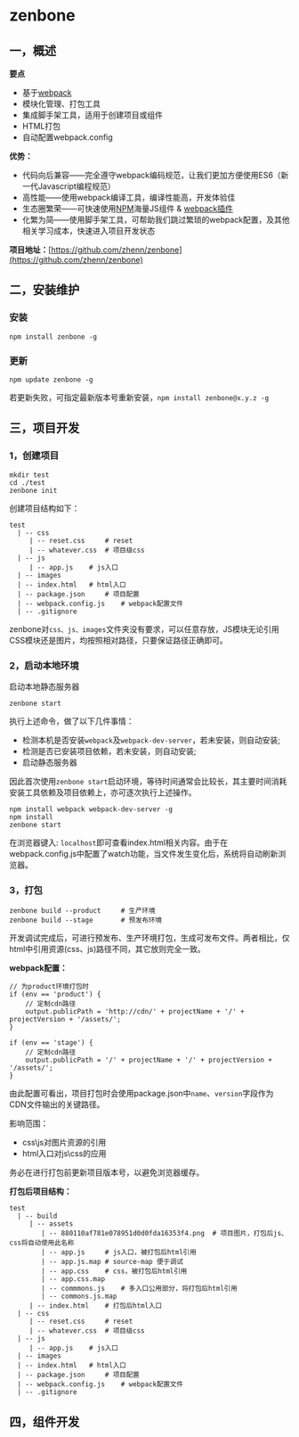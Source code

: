 # zenbone

## 一，概述

**要点**

- 基于[webpack](https://webpack.github.io/)
- 模块化管理、打包工具
- 集成脚手架工具，适用于创建项目或组件
- HTML打包
- 自动配置webpack.config

**优势：**

- 代码向后兼容——完全遵守webpack编码规范，让我们更加方便使用ES6（新一代Javascript编程规范）
- 高性能——使用webpack编译工具，编译性能高，开发体验佳
- 生态圈繁荣——可快速使用[NPM](https://www.npmjs.com/)海量JS组件 & [webpack插件](http://webpack.github.io/docs/list-of-plugins.html)
- 化繁为简——使用脚手架工具，可帮助我们跳过繁琐的webpack配置，及其他相关学习成本，快速进入项目开发状态

**项目地址：**[https://github.com/zhenn/zenbone](https://github.com/zhenn/zenbone)



## 二，安装维护
### 安装

	npm install zenbone -g
	
### 更新

	npm update zenbone -g
	
若更新失败，可指定最新版本号重新安装，`npm install zenbone@x.y.z -g`

## 三，项目开发

### 1，创建项目

	mkdir test 
	cd ./test
	zenbone init
	
创建项目结构如下：

	test
 	  | -- css
 	  	 | -- reset.css		# reset
 	  	 | -- whatever.css	# 项目级css
 	  | -- js
 	  	 | -- app.js	# js入口
 	  | -- images
 	  | -- index.html	# html入口
 	  | -- package.json		# 项目配置
 	  | -- webpack.config.js	# webpack配置文件
 	  | -- .gitignore

zenbone对`css、js、images`文件夹没有要求，可以任意存放，JS模块无论引用CSS模块还是图片，均按照相对路径，只要保证路径正确即可。


### 2，启动本地环境

启动本地静态服务器

	zenbone start

执行上述命令，做了以下几件事情：

- 检测本机是否安装`webpack`及`webpack-dev-server`，若未安装，则自动安装;
- 检测是否已安装项目依赖，若未安装，则自动安装;
- 启动静态服务器

因此首次使用`zenbone start`启动环境，等待时间通常会比较长，其主要时间消耗安装工具依赖及项目依赖上，亦可逐次执行上述操作。

	npm install webpack webpack-dev-server -g
	npm install 
	zenbone start

在浏览器键入: `localhost`即可查看index.html相关内容。由于在webpack.config.js中配置了watch功能，当文件发生变化后，系统将自动刷新浏览器。

### 3，打包

	zenbone build --product		# 生产环境
	zenbone build --stage		# 预发布环境
	
开发调试完成后，可进行预发布、生产环境打包，生成可发布文件。两者相比，仅html中引用资源(css、js)路径不同，其它放则完全一致。

**webpack配置：**

	// 为product环境打包时
	if (env == 'product') {
    	// 定制cdn路径
    	output.publicPath = 'http://cdn/' + projectName + '/' + projectVersion + '/assets/';
	}

	if (env == 'stage') {
     	// 定制cdn路径
    	output.publicPath = '/' + projectName + '/' + projectVersion + '/assets/';
	}
	
由此配置可看出，项目打包时会使用package.json中`name`、`version`字段作为CDN文件输出的关键路径。

影响范围：

- css\js对图片资源的引用
- html入口对js\css的应用

务必在进行打包前更新项目版本号，以避免浏览器缓存。

	
**打包后项目结构：**

	test
	  | -- build
	  	 | -- assets
	  	 	| -- 880110af781e078951d0d0fda16353f4.png  # 项目图片，打包后js、css将自动使用此名称
	  	 	| -- app.js		# js入口，被打包后html引用
	  	 	| -- app.js.map	# source-map 便于调试
	  	 	| -- app.css	# css，被打包后html引用
	  	 	| -- app.css.map	
	  	 	| -- commmons.js	# 多入口公用部分，将打包后html引用
	  	 	| -- commons.js.map		
	  	 | -- index.html	# 打包后html入口
 	  | -- css
 	  	 | -- reset.css		# reset
 	  	 | -- whatever.css	# 项目级css
 	  | -- js
 	  	 | -- app.js	# js入口
 	  | -- images
 	  | -- index.html	# html入口
 	  | -- package.json		# 项目配置
 	  | -- webpack.config.js	# webpack配置文件
 	  | -- .gitignore

	
## 四，组件开发